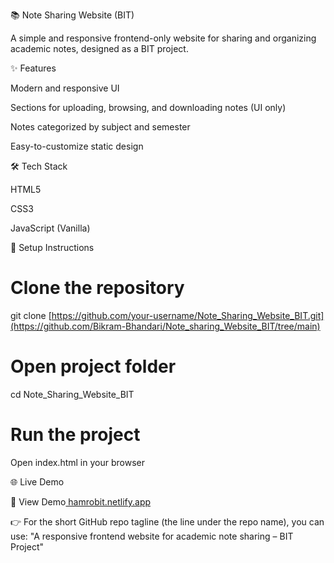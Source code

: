 📚 Note Sharing Website (BIT)

A simple and responsive frontend-only website for sharing and organizing academic notes, designed as a BIT project.

✨ Features

Modern and responsive UI

Sections for uploading, browsing, and downloading notes (UI only)

Notes categorized by subject and semester

Easy-to-customize static design

🛠️ Tech Stack

HTML5

CSS3

JavaScript (Vanilla)

📂 Setup Instructions
# Clone the repository
git clone [https://github.com/your-username/Note_Sharing_Website_BIT.git](https://github.com/Bikram-Bhandari/Note_sharing_Website_BIT/tree/main)

# Open project folder
cd Note_Sharing_Website_BIT

# Run the project
Open index.html in your browser

🌐 Live Demo

🔗 View Demo[ hamrobit.netlify.app](https://hamrobit.netlify.app/)

👉 For the short GitHub repo tagline (the line under the repo name), you can use:
"A responsive frontend website for academic note sharing – BIT Project"
